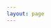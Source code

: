 ```yaml
---
layout: page
---
```

<script setup>
import {
  VPTeamPage,
  VPTeamPageTitle,
  VPTeamMembers
} from 'vitepress/theme'

const members = [
  {
    avatar: '/members/zeroc.jpg',
    name: 'zeroc',
    title: '端茶倒水',
    links: [
      { icon: 'github', link: 'https://github.com/Zeroc0077' },
      { icon: 'twitter', link: 'https://x.com/zeroc45026434' }
    ]
  },
  {
    avatar: '/members/Eurus.jpg',
    name: 'Eurus',
    title: 'pwn 神',
    links: [
      { icon: 'github', link: 'https://github.com/AkaiEurus' },
    ]
  },
  {
    avatar: '/members/Joooooκ.jpeg',
    name: 'Joooooκ',
    title: 'Misc 神',
    links: [
      { icon: 'github', link: 'https://github.com/Joooook' },
    ]
  },
  {
    avatar: '/members/zzzccc.png',
    name: 'zzzccc',
    title: 'Reverse 神',
    links: [
      { icon: 'github', link: 'https://github.com/zzzcccyyyggg' },
    ]
  },
]
</script>

<VPTeamPage>
  <VPTeamPageTitle>
    <template #title>
      or4nge
    </template>
    <template #lead>
      The CTF team of BUAA CST
    </template>
  </VPTeamPageTitle>
  <VPTeamMembers
    :members="members"
  />
</VPTeamPage>